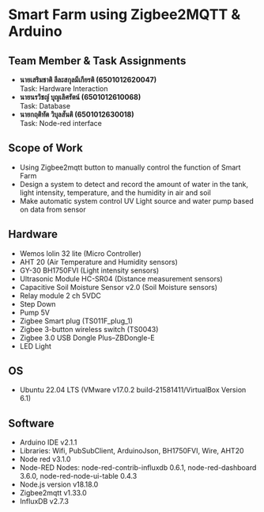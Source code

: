 # Smart Farm using Zigbee2MQTT & Arduino

## Team Member & Task Assignments
- **นายเสริมชาติ ลีละสกุลมีเกียรติ (6501012620047)**  
  Task: Hardware Interaction
- **นายนรวิชญ์ บุญเลิศรัตน์ (6501012610068)**  
  Task: Database
- **นายกฤติทัต วิบุลสันติ (6501012630018)**  
  Task: Node-red interface

## Scope of Work
- Using Zigbee2mqtt button to manually control the function of Smart Farm
- Design a system to detect and record the amount of water in the tank, light intensity, temperature, and the humidity in air and soil
- Make automatic system control UV Light source and water pump based on data from sensor

## Hardware
- Wemos lolin 32 lite (Micro Controller)
- AHT 20 (Air Temperature and Humidity sensors)
- GY-30 BH1750FVI (Light intensity sensors)
- Ultrasonic Module HC-SR04 (Distance measurement sensors)
- Capacitive Soil Moisture Sensor v2.0 (Soil Moisture sensors)
- Relay module 2 ch 5VDC
- Step Down
- Pump 5V
- Zigbee Smart plug (TS011F_plug_1)
- Zigbee 3-button wireless switch (TS0043)
- Zigbee 3.0 USB Dongle Plus–ZBDongle-E
- LED Light

## OS
- Ubuntu 22.04 LTS (VMware v17.0.2 build-21581411/VirtualBox Version 6.1)

## Software
- Arduino IDE v2.1.1
- Libraries: Wifi, PubSubClient, ArduinoJson, BH1750FVI, Wire, AHT20
- Node red v3.1.0
- Node-RED Nodes: node-red-contrib-influxdb 0.6.1, node-red-dashboard 3.6.0, node-red-node-ui-table 0.4.3
- Node.js version v18.18.0
- Zigbee2mqtt v1.33.0
- InfluxDB v2.7.3
